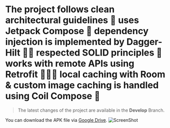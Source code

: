 # The project follows clean architectural guidelines 🧼 uses Jetpack Compose 🌈 dependency injection is implemented by Dagger-Hilt 🥷🏼 respected SOLID principles 🚧 works with remote APIs using Retrofit 👨🏼‍💻 local caching with Room & custom image caching is handled using Coil Compose 🍄

 > The latest changes of the project are available in the **Develop** Branch.

You can download the APK file via [Google Drive](https://drive.google.com/file/d/1-KtQGMDp67jaPs-YjU39_gO42LqnL0O1/view?usp=sharing).
![ScreenShot](https://drive.google.com/file/d/10AhWvNIlsqdtpL6PUHRJUgpCyQOGBYQX/view?usp=sharing)


